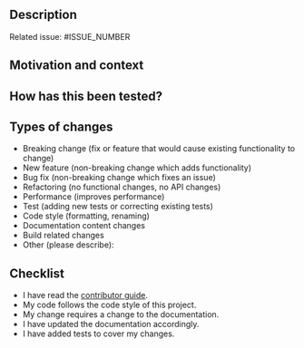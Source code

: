 <!-- These comments are hidden when you submit the pull request, so you do not need to remove them. -->

<!--- Provide a general summary of your changes in the Title above --->

## Description
<!--- Describe your changes in detail --->

<!--- This project only accepts pull requests related to open issues --->
<!--- If suggesting a new feature or change, please discuss it in an issue first --->
<!--- If fixing a bug, there should be an issue describing it with steps to reproduce --->
<!--- Please link to the issue here: --->
Related issue: #ISSUE_NUMBER

## Motivation and context
<!--- Why is this change required? What problem does it solve? --->

## How has this been tested?
<!--- Please describe in detail how you tested your changes. --->
<!--- Include details of your testing environment, and the tests you ran to --->
<!--- see how your change affects other areas of the code, etc. --->

## Types of changes

<!--- What types of changes does your code introduce? Remove the lines, that do not apply. --->
- Breaking change (fix or feature that would cause existing functionality to change)
- New feature (non-breaking change which adds functionality)
- Bug fix (non-breaking change which fixes an issue)
- Refactoring (no functional changes, no API changes)
- Performance (improves performance)
- Test (adding new tests or correcting existing tests)
- Code style (formatting, renaming)
- Documentation content changes
- Build related changes
- Other (please describe):

## Checklist
<!--- Go over all the following points, and remove the lines, that do not apply. --->
<!--- If you're unsure about any of these, don't hesitate to ask. We're here to help! --->
- I have read the [contributor guide](https://github.com/afuetterer/oaipmh-scythe/blob/main/CONTRIBUTING.md).
- My code follows the code style of this project.
- My change requires a change to the documentation.
- I have updated the documentation accordingly.
- I have added tests to cover my changes.

<!--- This pull request template is adapted from:
<!--- "open-source-templates", https://github.com/TalAter/open-source-templates (MIT License). --->
<!--- "amazing-github-template", https://github.com/dec0dOS/amazing-github-template (MIT License). --->
